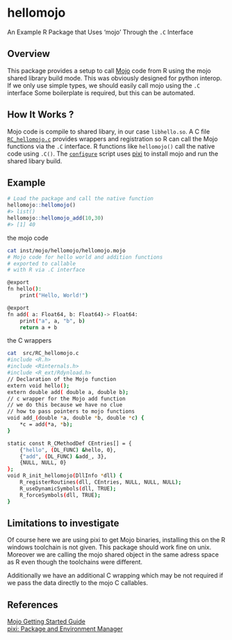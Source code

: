 
# hellomojo

An Example R Package that Uses ‘mojo’ Through the `.C` Interface

## Overview

This package provides a setup to call
[Mojo](https://www.modular.com/mojo) code from R using the mojo shared
library build mode. This was obviously designed for python interop. If
we only use simple types, we should easily call mojo using the `.C`
interface Some boilerplate is required, but this can be automated.

## How It Works ?

Mojo code is compile to shared libary, in our case `libhello.so`. A C
file [`RC_hellomojo.c`](src/RC_hellomojo.c) provides wrappers and
registration so R can call the Mojo functions via the `.C` interface. R
functions like `hellomojo()` call the native code using `.C()`. The
[`configure`](configure) script uses [pixi](https://pixi.sh/) to install
mojo and run the shared libary build.

## Example

``` r
# Load the package and call the native function
hellomojo::hellomojo()
#> list()
hellomojo::hellomojo_add(10,30)
#> [1] 40
```

the mojo code

``` bash
cat inst/mojo/hellomojo/hellomojo.mojo
# Mojo code for hello world and addition functions
# exported to callable
# with R via .C interface

@export
fn hello():
    print("Hello, World!")

@export
fn add( a: Float64, b: Float64)-> Float64:
    print("a", a, "b", b)
    return a + b
```

the C wrappers

``` bash
cat  src/RC_hellomojo.c
#include <R.h>
#include <Rinternals.h>
#include <R_ext/Rdynload.h>
// Declaration of the Mojo function
extern void hello();
extern double add( double a, double b);
// c wrapper for the Mojo add function
// we do this because we have no clue
// how to pass pointers to mojo functions
void add_(double *a, double *b, double *c) {
    *c = add(*a, *b);
}

static const R_CMethodDef CEntries[] = {
    {"hello", (DL_FUNC) &hello, 0},
    {"add", (DL_FUNC) &add_, 3},
    {NULL, NULL, 0}
};
void R_init_hellomojo(DllInfo *dll) {
    R_registerRoutines(dll, CEntries, NULL, NULL, NULL);
    R_useDynamicSymbols(dll, TRUE);
    R_forceSymbols(dll, TRUE);
}
```

## Limitations to investigate

Of course here we are using pixi to get Mojo binaries, installing this
on the R windows toolchain is not given. This package should work fine
on unix. Moreover we are calling the mojo shared object in the same
adress space as R even though the toolchains were different.

Additionally we have an additional C wrapping which may be not required
if we pass the data directly to the mojo C callables.

## References

[Mojo Getting Started
Guide](https://docs.modular.com/mojo/manual/get-started)  
[pixi: Package and Environment Manager](https://pixi.sh/)
